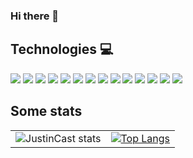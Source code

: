 
### Hi there 👋

## Technologies :computer:
![](https://img.shields.io/badge/Language-JavaScript-informational?style=flat&logo=JavaScript&logoColor=white&color=3859D9)
![](https://img.shields.io/badge/Language-TypeScript-informational?style=flat&logo=TypeScript&logoColor=white&color=3859D9)
![](https://img.shields.io/badge/Language-C++-informational?style=flat&logo=cplusplus&logoColor=white&color=3859D9)
![](https://img.shields.io/badge/Frontend-React-informational?style=flat&logo=React&logoColor=white&color=FE390E)
![](https://img.shields.io/badge/Frontend-Angular-informational?style=flat&logo=Angular&logoColor=white&color=FE390E)
![](https://img.shields.io/badge/Backend-Hapi-informational?style=flat&logo=Hapi&logoColor=white&color=38D9B6)
![](https://img.shields.io/badge/Backend-Express-informational?style=flat&logo=Expressjs&logoColor=white&color=38D9B6)
![](https://img.shields.io/badge/Backend-Nodejs-informational?style=flat&logo=node-dot-js&logoColor=white&color=38D9B6)
![](https://img.shields.io/badge/CSS-Emotion-informational?style=flat&logo=Emotion&logoColor=white&color=E60EFE)
![](https://img.shields.io/badge/CSS-ThemeUI-informational?style=flat&logo=ThemeUI&logoColor=white&color=E60EFE)
![](https://img.shields.io/badge/CSS-MaterialUI-informational?style=flat&logo=material-ui&logoColor=white&color=E60EFE)
![](https://img.shields.io/badge/CSS-AngularMaterial-informational?style=flat&logo=<LOGO_NAME>&logoColor=white&color=E60EFE)
![](https://img.shields.io/badge/DB-MongoDB-informational?style=flat&logo=mongodb&logoColor=white&color=D98D38)
![](https://img.shields.io/badge/DB-PostgreSQL-informational?style=flat&logo=postgresql&logoColor=white&color=D98D38)

## Some stats

| | |
|----------|:-------------:|
| ![JustinCast stats](https://github-readme-stats.vercel.app/api?username=JustinCast&theme=material-palenight&count_private=true&show_icons=true) |  [![Top Langs](https://github-readme-stats.vercel.app/api/top-langs/?username=JustinCast&layout=compact&theme=material-palenight)](https://github.com/JustinCast) |
